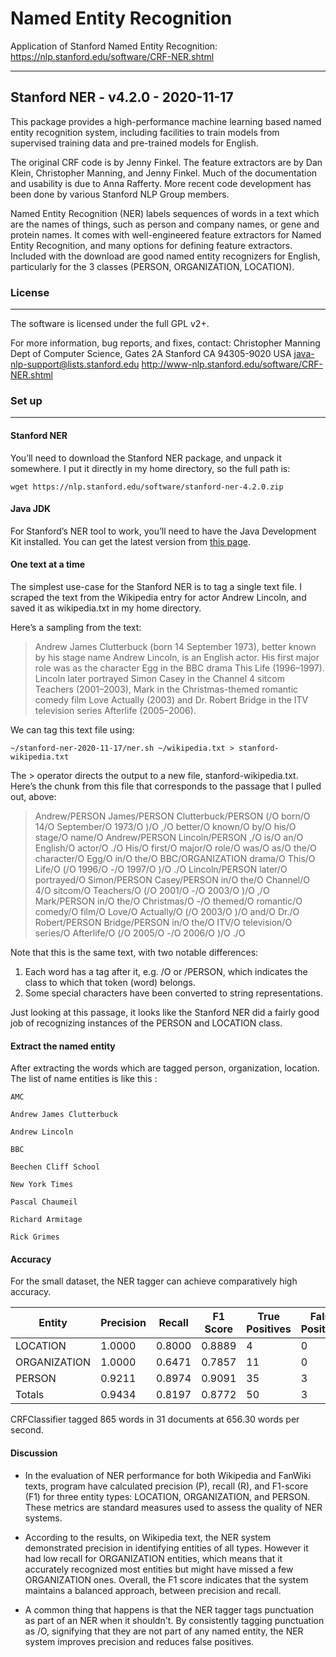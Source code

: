 # Named Entity Recognition
Application of Stanford Named Entity Recognition: https://nlp.stanford.edu/software/CRF-NER.shtml

---------

Stanford NER - v4.2.0 - 2020-11-17
----------------------------------------------

This package provides a high-performance machine learning based named entity recognition system, including facilities to train models from supervised training data and pre-trained models for English.

The original CRF code is by Jenny Finkel. The feature extractors are by Dan Klein, Christopher Manning, and Jenny Finkel. Much of the documentation and usability is due to Anna Rafferty. More recent code development has been done by various Stanford NLP Group members.

Named Entity Recognition (NER) labels sequences of words in a text which are the names of things, such as person and company names, or gene and protein names. It comes with well-engineered feature extractors for Named Entity Recognition, and many options for defining feature extractors. Included with the download are good named entity recognizers for English, particularly for the 3 classes (PERSON, ORGANIZATION, LOCATION).

### License
----------------------------------------------

The software is licensed under the full GPL v2+.

For more information, bug reports, and fixes, contact:
    Christopher Manning
    Dept of Computer Science, Gates 2A
    Stanford CA 94305-9020
    USA
    java-nlp-support@lists.stanford.edu
    http://www-nlp.stanford.edu/software/CRF-NER.shtml

### Set up
----------------------------------------------
#### Stanford NER
You’ll need to download the Stanford NER package, and unpack it somewhere. I put it directly in my home directory, so the full path is:

`wget https://nlp.stanford.edu/software/stanford-ner-4.2.0.zip`

#### Java JDK
For Stanford’s NER tool to work, you’ll need to have the Java Development Kit installed. You can get the latest version from [this page](https://www.oracle.com/java/technologies/downloads/#java8).

#### One text at a time
The simplest use-case for the Stanford NER is to tag a single text file. I scraped the text from the Wikipedia entry for actor Andrew Lincoln, and saved it as wikipedia.txt in my home directory.

Here’s a sampling from the text:
> Andrew James Clutterbuck (born 14 September 1973), better known by his stage name Andrew Lincoln, is an English actor. His first major role was as the character Egg in the BBC drama This Life (1996–1997). Lincoln later portrayed Simon Casey in the Channel 4 sitcom Teachers (2001–2003), Mark in the Christmas-themed romantic comedy film Love Actually (2003) and Dr. Robert Bridge in the ITV television series Afterlife (2005–2006).

We can tag this text file using:

`~/stanford-ner-2020-11-17/ner.sh ~/wikipedia.txt > stanford-wikipedia.txt`

The > operator directs the output to a new file, stanford-wikipedia.txt. Here’s the chunk from this file that corresponds to the passage that I pulled out, above:
> Andrew/PERSON James/PERSON Clutterbuck/PERSON (/O born/O 14/O September/O 1973/O )/O ,/O better/O known/O by/O his/O stage/O name/O Andrew/PERSON Lincoln/PERSON ,/O is/O an/O English/O actor/O ./O 
His/O first/O major/O role/O was/O as/O the/O character/O Egg/O in/O the/O BBC/ORGANIZATION drama/O This/O Life/O (/O 1996/O -/O 1997/O )/O ./O 
Lincoln/PERSON later/O portrayed/O Simon/PERSON Casey/PERSON in/O the/O Channel/O 4/O sitcom/O Teachers/O (/O 2001/O -/O 2003/O )/O ,/O Mark/PERSON in/O the/O Christmas/O -/O themed/O romantic/O comedy/O film/O Love/O Actually/O (/O 2003/O )/O and/O Dr./O Robert/PERSON Bridge/PERSON in/O the/O ITV/O television/O series/O Afterlife/O (/O 2005/O -/O 2006/O )/O ./O

Note that this is the same text, with two notable differences:

1. Each word has a tag after it, e.g. /O or /PERSON, which indicates the class to which that token (word) belongs.
2. Some special characters have been converted to string representations.

Just looking at this passage, it looks like the Stanford NER did a fairly good job of recognizing instances of the PERSON and LOCATION class.

#### Extract the named entity
After extracting the words which are tagged person, organization, location. The list of name entities is like this :
```
AMC

Andrew James Clutterbuck

Andrew Lincoln

BBC

Beechen Cliff School

New York Times

Pascal Chaumeil

Richard Armitage

Rick Grimes
```

#### Accuracy

For the small dataset, the NER tagger can achieve comparatively high accuracy.

| Entity       | Precision | Recall | F1 Score | True Positives | False Positives | False Negatives |
|--------------|-----------|--------|----------|-----------------|------------------|------------------|
| LOCATION     | 1.0000    | 0.8000 | 0.8889   | 4               | 0                | 1                |
| ORGANIZATION | 1.0000    | 0.6471 | 0.7857   | 11              | 0                | 6                |
| PERSON       | 0.9211    | 0.8974 | 0.9091   | 35              | 3                | 4                |
| Totals       | 0.9434    | 0.8197 | 0.8772   | 50              | 3                | 11               |

CRFClassifier tagged 865 words in 31 documents at 656.30 words per second.

#### Discussion

- In the evaluation of NER performance for both Wikipedia and FanWiki texts, program have calculated precision (P), recall (R), and F1-score (F1) for three entity types: LOCATION, ORGANIZATION, and PERSON. These metrics are standard measures used to assess the quality of NER systems.

- According to the results, on Wikipedia text, the NER system demonstrated precision in identifying entities of all types. However it had low recall for ORGANIZATION entities, which means that it accurately recognized most entities but might have missed a few ORGANIZATION ones. Overall, the F1 score indicates that the system maintains a balanced approach, between precision and recall.

- A common thing that happens is that the NER tagger tags punctuation as part of an NER when it shouldn't. By consistently tagging punctuation as /O, signifying that they are not part of any named entity, the NER system improves precision and reduces false positives.


